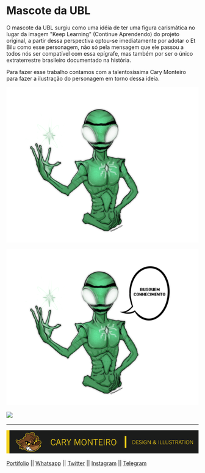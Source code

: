 # Mascote da UBL

O mascote da UBL surgiu como uma idéia de ter uma figura carismática no lugar da imagem "Keep Learning" (Continue Aprendendo) do projeto original, a partir dessa perspectiva optou-se imediatamente por adotar o Et Bilu como esse personagem, não só pela mensagem que ele passou a todos nós ser compatível com essa epígrafe, mas também por ser o único extraterrestre brasileiro documentado na história.

Para fazer esse trabalho contamos com a talentosíssima Cary Monteiro para fazer a ilustração do personagem em torno dessa ideia. 

![](https://github.com/Universidade-Livre/imagens/blob/main/mascote/mascote_ubl_1.png)

![](https://github.com/Universidade-Livre/imagens/blob/main/mascote/mascote_ubl_2.png)

![](https://github.com/Universidade-Livre/imagens/blob/main/mascote/mascote_ubl_3.png)

---
![](https://github.com/Universidade-Livre/imagens/blob/main/mascote/unnamed.png)

[Portifolio](https://www.behance.net/thehavanawolf) || [Whatsapp](https://api.whatsapp.com/send?phone=5521974469309&text=Cary%20on%20Whatsapp!) || [Twitter](https://twitter.com/thehavanawolf) || [Instagram](https://www.instagram.com/thehavanawolf/) || [Telegram](https://t.me/thehavanawolf)
